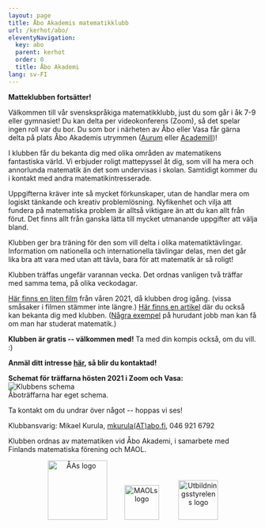 ```yaml
---
layout: page
title: Åbo Akademis matematikklubb
url: /kerhot/abo/
eleventyNavigation:
  key: abo
  parent: kerhot
  order: 0
  title: Åbo Akademi
lang: sv-FI
---
```


**Matteklubben fortsätter!**

Välkommen till vår svenskspråkiga matematik­klubb, just du som går i åk 7-9 eller gymnasiet! Du kan delta per video­konferens (Zoom), så det spelar ingen roll var du bor. Du som bor i närheten av Åbo eller Vasa får gärna delta på plats Åbo Akademis utrymmen ([Aurum](https://goo.gl/maps/zhEhjtXCqMw8zhpZ8) eller [Academill](https://goo.gl/maps/fbQBgF9KkCWhTCPA9))!

I klubben får du bekanta dig med olika områden av matematikens fantastiska värld. Vi erbjuder roligt mattepyssel åt dig, som vill ha mera och annorlunda matematik än det som undervisas i skolan. Samtidigt kommer du i kontakt med andra matematikintresserade. 

Uppgifterna kräver inte så mycket förkunskaper, utan de handlar mera om logiskt tänkande och kreativ problem­lösning. Nyfikenhet och vilja att fundera på matematiska problem är alltså viktigare än att du kan allt från förut. Det finns allt från ganska lätta till mycket utmanande uppgifter att välja bland. 

Klubben ger bra träning för den som vill delta i olika matematiktävlingar. Information om nationella och internationella tävlingar delas, men det går lika bra att vara med utan att tävla, bara för att matematik är så roligt! 

Klubben träffas ungefär varannan vecka. Det ordnas vanligen två träffar med samma tema, på olika veckodagar.

[Här finns en liten film](https://panopto.abo.fi/Panopto/Pages/Viewer.aspx?id=4336b5ea-89b2-44c8-8e46-ad2700e11f33) från våren 2021, då klubben drog igång. (vissa småsaker i filmen stämmer inte längre.) [Här finns en artikel](https://dimensiolehti.fi/en-ny-matematikklubb-for-hela-svenskfinland/) där du också kan bekanta dig med klubben. ([Några exempel](https://abomatematiker.wordpress.com/) på hurudant jobb man kan få om man har studerat matematik.)

**Klubben är gratis -- välkommen med!** Ta med din kompis också, om du vill. :) 

**Anmäl ditt intresse [här](https://matematikklubb.blankett.fi/), så blir du kontaktad!**

**Schemat för träffarna hösten 2021 i Zoom och Vasa:**<br>
<img src="https://matematiikkakilpailut.fi/kerhot/abo/Schema%20h%C3%B6sten%202021.png" alt="Klubbens schema"/>
<br>Åboträffarna har eget schema.
  
Ta kontakt om du undrar över något -- hoppas vi ses! 

Klubbansvarig: Mikael Kurula, [mkurula(AT)abo.fi](mailto:mkurula(AT)abo.fi), 046 921 6792<br>

Klubben ordnas av matematiken vid Åbo Akademi, i samarbete med Finlands matematiska förening och MAOL.

<p align="center">
<a href="https://www.abo.fi/amnen/matematik/" style="text-decoration:none" target="_blank"><img src="https://matematiikkakilpailut.fi/kerhot/abo/%C3%85A%20logo.svg" alt="ÅAs logo" height="120"/></a>&nbsp;&nbsp;&nbsp;&nbsp;&nbsp;&nbsp;&nbsp;&nbsp;
<a href="https://maol.fi/sv/framsida/" style="text-decoration:none" target="_blank"><img src="https://matematiikkakilpailut.fi/kerhot/abo/MAOL%20logo.svg" alt="MAOLs logo" height="70"/></a> &nbsp;&nbsp;&nbsp;&nbsp;&nbsp;&nbsp;&nbsp;&nbsp;
<a href="https://www.oph.fi/sv" style="text-decoration:none" target="_blank"><img src="https://matematiikkakilpailut.fi/kerhot/abo/UBS%20finansierar.png" alt="Utbildningsstyrelens logo" height="80"/></a>
</p>
